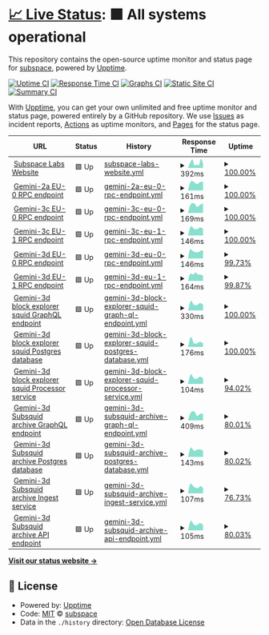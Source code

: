 # [📈 Live Status](https://status.subspace.network): <!--live status--> **🟩 All systems operational**

This repository contains the open-source uptime monitor and status page for [subspace](https://subspace.network), powered by [Upptime](https://github.com/upptime/upptime).

[![Uptime CI](https://github.com/subspace/status/workflows/Uptime%20CI/badge.svg)](https://github.com/subspace/status/actions?query=workflow%3A%22Uptime+CI%22)
[![Response Time CI](https://github.com/subspace/status/workflows/Response%20Time%20CI/badge.svg)](https://github.com/subspace/status/actions?query=workflow%3A%22Response+Time+CI%22)
[![Graphs CI](https://github.com/subspace/status/workflows/Graphs%20CI/badge.svg)](https://github.com/subspace/status/actions?query=workflow%3A%22Graphs+CI%22)
[![Static Site CI](https://github.com/subspace/status/workflows/Static%20Site%20CI/badge.svg)](https://github.com/subspace/status/actions?query=workflow%3A%22Static+Site+CI%22)
[![Summary CI](https://github.com/subspace/status/workflows/Summary%20CI/badge.svg)](https://github.com/subspace/status/actions?query=workflow%3A%22Summary+CI%22)

With [Upptime](https://upptime.js.org), you can get your own unlimited and free uptime monitor and status page, powered entirely by a GitHub repository. We use [Issues](https://github.com/subspace/status/issues) as incident reports, [Actions](https://github.com/subspace/status/actions) as uptime monitors, and [Pages](https://status.subspace.network) for the status page.

<!--start: status pages-->
<!-- This summary is generated by Upptime (https://github.com/upptime/upptime) -->
<!-- Do not edit this manually, your changes will be overwritten -->
<!-- prettier-ignore -->
| URL | Status | History | Response Time | Uptime |
| --- | ------ | ------- | ------------- | ------ |
| <img alt="" src="https://icons.duckduckgo.com/ip3/www.subspace.network.ico" height="13"> [Subspace Labs Website](https://www.subspace.network) | 🟩 Up | [subspace-labs-website.yml](https://github.com/subspace/status/commits/HEAD/history/subspace-labs-website.yml) | <details><summary><img alt="Response time graph" src="./graphs/subspace-labs-website/response-time-week.png" height="20"> 392ms</summary><br><a href="https://status.subspace.network/history/subspace-labs-website"><img alt="Response time 440" src="https://img.shields.io/endpoint?url=https%3A%2F%2Fraw.githubusercontent.com%2Fsubspace%2Fstatus%2FHEAD%2Fapi%2Fsubspace-labs-website%2Fresponse-time.json"></a><br><a href="https://status.subspace.network/history/subspace-labs-website"><img alt="24-hour response time 329" src="https://img.shields.io/endpoint?url=https%3A%2F%2Fraw.githubusercontent.com%2Fsubspace%2Fstatus%2FHEAD%2Fapi%2Fsubspace-labs-website%2Fresponse-time-day.json"></a><br><a href="https://status.subspace.network/history/subspace-labs-website"><img alt="7-day response time 392" src="https://img.shields.io/endpoint?url=https%3A%2F%2Fraw.githubusercontent.com%2Fsubspace%2Fstatus%2FHEAD%2Fapi%2Fsubspace-labs-website%2Fresponse-time-week.json"></a><br><a href="https://status.subspace.network/history/subspace-labs-website"><img alt="30-day response time 357" src="https://img.shields.io/endpoint?url=https%3A%2F%2Fraw.githubusercontent.com%2Fsubspace%2Fstatus%2FHEAD%2Fapi%2Fsubspace-labs-website%2Fresponse-time-month.json"></a><br><a href="https://status.subspace.network/history/subspace-labs-website"><img alt="1-year response time 689" src="https://img.shields.io/endpoint?url=https%3A%2F%2Fraw.githubusercontent.com%2Fsubspace%2Fstatus%2FHEAD%2Fapi%2Fsubspace-labs-website%2Fresponse-time-year.json"></a></details> | <details><summary><a href="https://status.subspace.network/history/subspace-labs-website">100.00%</a></summary><a href="https://status.subspace.network/history/subspace-labs-website"><img alt="All-time uptime 100.00%" src="https://img.shields.io/endpoint?url=https%3A%2F%2Fraw.githubusercontent.com%2Fsubspace%2Fstatus%2FHEAD%2Fapi%2Fsubspace-labs-website%2Fuptime.json"></a><br><a href="https://status.subspace.network/history/subspace-labs-website"><img alt="24-hour uptime 100.00%" src="https://img.shields.io/endpoint?url=https%3A%2F%2Fraw.githubusercontent.com%2Fsubspace%2Fstatus%2FHEAD%2Fapi%2Fsubspace-labs-website%2Fuptime-day.json"></a><br><a href="https://status.subspace.network/history/subspace-labs-website"><img alt="7-day uptime 100.00%" src="https://img.shields.io/endpoint?url=https%3A%2F%2Fraw.githubusercontent.com%2Fsubspace%2Fstatus%2FHEAD%2Fapi%2Fsubspace-labs-website%2Fuptime-week.json"></a><br><a href="https://status.subspace.network/history/subspace-labs-website"><img alt="30-day uptime 99.98%" src="https://img.shields.io/endpoint?url=https%3A%2F%2Fraw.githubusercontent.com%2Fsubspace%2Fstatus%2FHEAD%2Fapi%2Fsubspace-labs-website%2Fuptime-month.json"></a><br><a href="https://status.subspace.network/history/subspace-labs-website"><img alt="1-year uptime 100.00%" src="https://img.shields.io/endpoint?url=https%3A%2F%2Fraw.githubusercontent.com%2Fsubspace%2Fstatus%2FHEAD%2Fapi%2Fsubspace-labs-website%2Fuptime-year.json"></a></details>
| <img alt="" src="https://icons.duckduckgo.com/ip3/null.ico" height="13"> [Gemini-2a EU-0 RPC endpoint](eu-0.gemini-2a.subspace.network) | 🟩 Up | [gemini-2a-eu-0-rpc-endpoint.yml](https://github.com/subspace/status/commits/HEAD/history/gemini-2a-eu-0-rpc-endpoint.yml) | <details><summary><img alt="Response time graph" src="./graphs/gemini-2a-eu-0-rpc-endpoint/response-time-week.png" height="20"> 161ms</summary><br><a href="https://status.subspace.network/history/gemini-2a-eu-0-rpc-endpoint"><img alt="Response time 161" src="https://img.shields.io/endpoint?url=https%3A%2F%2Fraw.githubusercontent.com%2Fsubspace%2Fstatus%2FHEAD%2Fapi%2Fgemini-2a-eu-0-rpc-endpoint%2Fresponse-time.json"></a><br><a href="https://status.subspace.network/history/gemini-2a-eu-0-rpc-endpoint"><img alt="24-hour response time 168" src="https://img.shields.io/endpoint?url=https%3A%2F%2Fraw.githubusercontent.com%2Fsubspace%2Fstatus%2FHEAD%2Fapi%2Fgemini-2a-eu-0-rpc-endpoint%2Fresponse-time-day.json"></a><br><a href="https://status.subspace.network/history/gemini-2a-eu-0-rpc-endpoint"><img alt="7-day response time 161" src="https://img.shields.io/endpoint?url=https%3A%2F%2Fraw.githubusercontent.com%2Fsubspace%2Fstatus%2FHEAD%2Fapi%2Fgemini-2a-eu-0-rpc-endpoint%2Fresponse-time-week.json"></a><br><a href="https://status.subspace.network/history/gemini-2a-eu-0-rpc-endpoint"><img alt="30-day response time 161" src="https://img.shields.io/endpoint?url=https%3A%2F%2Fraw.githubusercontent.com%2Fsubspace%2Fstatus%2FHEAD%2Fapi%2Fgemini-2a-eu-0-rpc-endpoint%2Fresponse-time-month.json"></a><br><a href="https://status.subspace.network/history/gemini-2a-eu-0-rpc-endpoint"><img alt="1-year response time 161" src="https://img.shields.io/endpoint?url=https%3A%2F%2Fraw.githubusercontent.com%2Fsubspace%2Fstatus%2FHEAD%2Fapi%2Fgemini-2a-eu-0-rpc-endpoint%2Fresponse-time-year.json"></a></details> | <details><summary><a href="https://status.subspace.network/history/gemini-2a-eu-0-rpc-endpoint">100.00%</a></summary><a href="https://status.subspace.network/history/gemini-2a-eu-0-rpc-endpoint"><img alt="All-time uptime 100.00%" src="https://img.shields.io/endpoint?url=https%3A%2F%2Fraw.githubusercontent.com%2Fsubspace%2Fstatus%2FHEAD%2Fapi%2Fgemini-2a-eu-0-rpc-endpoint%2Fuptime.json"></a><br><a href="https://status.subspace.network/history/gemini-2a-eu-0-rpc-endpoint"><img alt="24-hour uptime 100.00%" src="https://img.shields.io/endpoint?url=https%3A%2F%2Fraw.githubusercontent.com%2Fsubspace%2Fstatus%2FHEAD%2Fapi%2Fgemini-2a-eu-0-rpc-endpoint%2Fuptime-day.json"></a><br><a href="https://status.subspace.network/history/gemini-2a-eu-0-rpc-endpoint"><img alt="7-day uptime 100.00%" src="https://img.shields.io/endpoint?url=https%3A%2F%2Fraw.githubusercontent.com%2Fsubspace%2Fstatus%2FHEAD%2Fapi%2Fgemini-2a-eu-0-rpc-endpoint%2Fuptime-week.json"></a><br><a href="https://status.subspace.network/history/gemini-2a-eu-0-rpc-endpoint"><img alt="30-day uptime 100.00%" src="https://img.shields.io/endpoint?url=https%3A%2F%2Fraw.githubusercontent.com%2Fsubspace%2Fstatus%2FHEAD%2Fapi%2Fgemini-2a-eu-0-rpc-endpoint%2Fuptime-month.json"></a><br><a href="https://status.subspace.network/history/gemini-2a-eu-0-rpc-endpoint"><img alt="1-year uptime 100.00%" src="https://img.shields.io/endpoint?url=https%3A%2F%2Fraw.githubusercontent.com%2Fsubspace%2Fstatus%2FHEAD%2Fapi%2Fgemini-2a-eu-0-rpc-endpoint%2Fuptime-year.json"></a></details>
| <img alt="" src="https://icons.duckduckgo.com/ip3/null.ico" height="13"> [Gemini-3c EU-0 RPC endpoint](eu-0.gemini-3c.subspace.network) | 🟩 Up | [gemini-3c-eu-0-rpc-endpoint.yml](https://github.com/subspace/status/commits/HEAD/history/gemini-3c-eu-0-rpc-endpoint.yml) | <details><summary><img alt="Response time graph" src="./graphs/gemini-3c-eu-0-rpc-endpoint/response-time-week.png" height="20"> 169ms</summary><br><a href="https://status.subspace.network/history/gemini-3c-eu-0-rpc-endpoint"><img alt="Response time 169" src="https://img.shields.io/endpoint?url=https%3A%2F%2Fraw.githubusercontent.com%2Fsubspace%2Fstatus%2FHEAD%2Fapi%2Fgemini-3c-eu-0-rpc-endpoint%2Fresponse-time.json"></a><br><a href="https://status.subspace.network/history/gemini-3c-eu-0-rpc-endpoint"><img alt="24-hour response time 196" src="https://img.shields.io/endpoint?url=https%3A%2F%2Fraw.githubusercontent.com%2Fsubspace%2Fstatus%2FHEAD%2Fapi%2Fgemini-3c-eu-0-rpc-endpoint%2Fresponse-time-day.json"></a><br><a href="https://status.subspace.network/history/gemini-3c-eu-0-rpc-endpoint"><img alt="7-day response time 169" src="https://img.shields.io/endpoint?url=https%3A%2F%2Fraw.githubusercontent.com%2Fsubspace%2Fstatus%2FHEAD%2Fapi%2Fgemini-3c-eu-0-rpc-endpoint%2Fresponse-time-week.json"></a><br><a href="https://status.subspace.network/history/gemini-3c-eu-0-rpc-endpoint"><img alt="30-day response time 169" src="https://img.shields.io/endpoint?url=https%3A%2F%2Fraw.githubusercontent.com%2Fsubspace%2Fstatus%2FHEAD%2Fapi%2Fgemini-3c-eu-0-rpc-endpoint%2Fresponse-time-month.json"></a><br><a href="https://status.subspace.network/history/gemini-3c-eu-0-rpc-endpoint"><img alt="1-year response time 169" src="https://img.shields.io/endpoint?url=https%3A%2F%2Fraw.githubusercontent.com%2Fsubspace%2Fstatus%2FHEAD%2Fapi%2Fgemini-3c-eu-0-rpc-endpoint%2Fresponse-time-year.json"></a></details> | <details><summary><a href="https://status.subspace.network/history/gemini-3c-eu-0-rpc-endpoint">100.00%</a></summary><a href="https://status.subspace.network/history/gemini-3c-eu-0-rpc-endpoint"><img alt="All-time uptime 100.00%" src="https://img.shields.io/endpoint?url=https%3A%2F%2Fraw.githubusercontent.com%2Fsubspace%2Fstatus%2FHEAD%2Fapi%2Fgemini-3c-eu-0-rpc-endpoint%2Fuptime.json"></a><br><a href="https://status.subspace.network/history/gemini-3c-eu-0-rpc-endpoint"><img alt="24-hour uptime 100.00%" src="https://img.shields.io/endpoint?url=https%3A%2F%2Fraw.githubusercontent.com%2Fsubspace%2Fstatus%2FHEAD%2Fapi%2Fgemini-3c-eu-0-rpc-endpoint%2Fuptime-day.json"></a><br><a href="https://status.subspace.network/history/gemini-3c-eu-0-rpc-endpoint"><img alt="7-day uptime 100.00%" src="https://img.shields.io/endpoint?url=https%3A%2F%2Fraw.githubusercontent.com%2Fsubspace%2Fstatus%2FHEAD%2Fapi%2Fgemini-3c-eu-0-rpc-endpoint%2Fuptime-week.json"></a><br><a href="https://status.subspace.network/history/gemini-3c-eu-0-rpc-endpoint"><img alt="30-day uptime 100.00%" src="https://img.shields.io/endpoint?url=https%3A%2F%2Fraw.githubusercontent.com%2Fsubspace%2Fstatus%2FHEAD%2Fapi%2Fgemini-3c-eu-0-rpc-endpoint%2Fuptime-month.json"></a><br><a href="https://status.subspace.network/history/gemini-3c-eu-0-rpc-endpoint"><img alt="1-year uptime 100.00%" src="https://img.shields.io/endpoint?url=https%3A%2F%2Fraw.githubusercontent.com%2Fsubspace%2Fstatus%2FHEAD%2Fapi%2Fgemini-3c-eu-0-rpc-endpoint%2Fuptime-year.json"></a></details>
| <img alt="" src="https://icons.duckduckgo.com/ip3/null.ico" height="13"> [Gemini-3c EU-1 RPC endpoint](eu-1.gemini-3c.subspace.network) | 🟩 Up | [gemini-3c-eu-1-rpc-endpoint.yml](https://github.com/subspace/status/commits/HEAD/history/gemini-3c-eu-1-rpc-endpoint.yml) | <details><summary><img alt="Response time graph" src="./graphs/gemini-3c-eu-1-rpc-endpoint/response-time-week.png" height="20"> 146ms</summary><br><a href="https://status.subspace.network/history/gemini-3c-eu-1-rpc-endpoint"><img alt="Response time 146" src="https://img.shields.io/endpoint?url=https%3A%2F%2Fraw.githubusercontent.com%2Fsubspace%2Fstatus%2FHEAD%2Fapi%2Fgemini-3c-eu-1-rpc-endpoint%2Fresponse-time.json"></a><br><a href="https://status.subspace.network/history/gemini-3c-eu-1-rpc-endpoint"><img alt="24-hour response time 134" src="https://img.shields.io/endpoint?url=https%3A%2F%2Fraw.githubusercontent.com%2Fsubspace%2Fstatus%2FHEAD%2Fapi%2Fgemini-3c-eu-1-rpc-endpoint%2Fresponse-time-day.json"></a><br><a href="https://status.subspace.network/history/gemini-3c-eu-1-rpc-endpoint"><img alt="7-day response time 146" src="https://img.shields.io/endpoint?url=https%3A%2F%2Fraw.githubusercontent.com%2Fsubspace%2Fstatus%2FHEAD%2Fapi%2Fgemini-3c-eu-1-rpc-endpoint%2Fresponse-time-week.json"></a><br><a href="https://status.subspace.network/history/gemini-3c-eu-1-rpc-endpoint"><img alt="30-day response time 146" src="https://img.shields.io/endpoint?url=https%3A%2F%2Fraw.githubusercontent.com%2Fsubspace%2Fstatus%2FHEAD%2Fapi%2Fgemini-3c-eu-1-rpc-endpoint%2Fresponse-time-month.json"></a><br><a href="https://status.subspace.network/history/gemini-3c-eu-1-rpc-endpoint"><img alt="1-year response time 146" src="https://img.shields.io/endpoint?url=https%3A%2F%2Fraw.githubusercontent.com%2Fsubspace%2Fstatus%2FHEAD%2Fapi%2Fgemini-3c-eu-1-rpc-endpoint%2Fresponse-time-year.json"></a></details> | <details><summary><a href="https://status.subspace.network/history/gemini-3c-eu-1-rpc-endpoint">100.00%</a></summary><a href="https://status.subspace.network/history/gemini-3c-eu-1-rpc-endpoint"><img alt="All-time uptime 100.00%" src="https://img.shields.io/endpoint?url=https%3A%2F%2Fraw.githubusercontent.com%2Fsubspace%2Fstatus%2FHEAD%2Fapi%2Fgemini-3c-eu-1-rpc-endpoint%2Fuptime.json"></a><br><a href="https://status.subspace.network/history/gemini-3c-eu-1-rpc-endpoint"><img alt="24-hour uptime 100.00%" src="https://img.shields.io/endpoint?url=https%3A%2F%2Fraw.githubusercontent.com%2Fsubspace%2Fstatus%2FHEAD%2Fapi%2Fgemini-3c-eu-1-rpc-endpoint%2Fuptime-day.json"></a><br><a href="https://status.subspace.network/history/gemini-3c-eu-1-rpc-endpoint"><img alt="7-day uptime 100.00%" src="https://img.shields.io/endpoint?url=https%3A%2F%2Fraw.githubusercontent.com%2Fsubspace%2Fstatus%2FHEAD%2Fapi%2Fgemini-3c-eu-1-rpc-endpoint%2Fuptime-week.json"></a><br><a href="https://status.subspace.network/history/gemini-3c-eu-1-rpc-endpoint"><img alt="30-day uptime 100.00%" src="https://img.shields.io/endpoint?url=https%3A%2F%2Fraw.githubusercontent.com%2Fsubspace%2Fstatus%2FHEAD%2Fapi%2Fgemini-3c-eu-1-rpc-endpoint%2Fuptime-month.json"></a><br><a href="https://status.subspace.network/history/gemini-3c-eu-1-rpc-endpoint"><img alt="1-year uptime 100.00%" src="https://img.shields.io/endpoint?url=https%3A%2F%2Fraw.githubusercontent.com%2Fsubspace%2Fstatus%2FHEAD%2Fapi%2Fgemini-3c-eu-1-rpc-endpoint%2Fuptime-year.json"></a></details>
| <img alt="" src="https://icons.duckduckgo.com/ip3/null.ico" height="13"> [Gemini-3d EU-0 RPC endpoint](eu-0.gemini-3d.subspace.network) | 🟩 Up | [gemini-3d-eu-0-rpc-endpoint.yml](https://github.com/subspace/status/commits/HEAD/history/gemini-3d-eu-0-rpc-endpoint.yml) | <details><summary><img alt="Response time graph" src="./graphs/gemini-3d-eu-0-rpc-endpoint/response-time-week.png" height="20"> 146ms</summary><br><a href="https://status.subspace.network/history/gemini-3d-eu-0-rpc-endpoint"><img alt="Response time 146" src="https://img.shields.io/endpoint?url=https%3A%2F%2Fraw.githubusercontent.com%2Fsubspace%2Fstatus%2FHEAD%2Fapi%2Fgemini-3d-eu-0-rpc-endpoint%2Fresponse-time.json"></a><br><a href="https://status.subspace.network/history/gemini-3d-eu-0-rpc-endpoint"><img alt="24-hour response time 158" src="https://img.shields.io/endpoint?url=https%3A%2F%2Fraw.githubusercontent.com%2Fsubspace%2Fstatus%2FHEAD%2Fapi%2Fgemini-3d-eu-0-rpc-endpoint%2Fresponse-time-day.json"></a><br><a href="https://status.subspace.network/history/gemini-3d-eu-0-rpc-endpoint"><img alt="7-day response time 146" src="https://img.shields.io/endpoint?url=https%3A%2F%2Fraw.githubusercontent.com%2Fsubspace%2Fstatus%2FHEAD%2Fapi%2Fgemini-3d-eu-0-rpc-endpoint%2Fresponse-time-week.json"></a><br><a href="https://status.subspace.network/history/gemini-3d-eu-0-rpc-endpoint"><img alt="30-day response time 146" src="https://img.shields.io/endpoint?url=https%3A%2F%2Fraw.githubusercontent.com%2Fsubspace%2Fstatus%2FHEAD%2Fapi%2Fgemini-3d-eu-0-rpc-endpoint%2Fresponse-time-month.json"></a><br><a href="https://status.subspace.network/history/gemini-3d-eu-0-rpc-endpoint"><img alt="1-year response time 146" src="https://img.shields.io/endpoint?url=https%3A%2F%2Fraw.githubusercontent.com%2Fsubspace%2Fstatus%2FHEAD%2Fapi%2Fgemini-3d-eu-0-rpc-endpoint%2Fresponse-time-year.json"></a></details> | <details><summary><a href="https://status.subspace.network/history/gemini-3d-eu-0-rpc-endpoint">99.73%</a></summary><a href="https://status.subspace.network/history/gemini-3d-eu-0-rpc-endpoint"><img alt="All-time uptime 99.73%" src="https://img.shields.io/endpoint?url=https%3A%2F%2Fraw.githubusercontent.com%2Fsubspace%2Fstatus%2FHEAD%2Fapi%2Fgemini-3d-eu-0-rpc-endpoint%2Fuptime.json"></a><br><a href="https://status.subspace.network/history/gemini-3d-eu-0-rpc-endpoint"><img alt="24-hour uptime 100.00%" src="https://img.shields.io/endpoint?url=https%3A%2F%2Fraw.githubusercontent.com%2Fsubspace%2Fstatus%2FHEAD%2Fapi%2Fgemini-3d-eu-0-rpc-endpoint%2Fuptime-day.json"></a><br><a href="https://status.subspace.network/history/gemini-3d-eu-0-rpc-endpoint"><img alt="7-day uptime 99.73%" src="https://img.shields.io/endpoint?url=https%3A%2F%2Fraw.githubusercontent.com%2Fsubspace%2Fstatus%2FHEAD%2Fapi%2Fgemini-3d-eu-0-rpc-endpoint%2Fuptime-week.json"></a><br><a href="https://status.subspace.network/history/gemini-3d-eu-0-rpc-endpoint"><img alt="30-day uptime 99.73%" src="https://img.shields.io/endpoint?url=https%3A%2F%2Fraw.githubusercontent.com%2Fsubspace%2Fstatus%2FHEAD%2Fapi%2Fgemini-3d-eu-0-rpc-endpoint%2Fuptime-month.json"></a><br><a href="https://status.subspace.network/history/gemini-3d-eu-0-rpc-endpoint"><img alt="1-year uptime 99.73%" src="https://img.shields.io/endpoint?url=https%3A%2F%2Fraw.githubusercontent.com%2Fsubspace%2Fstatus%2FHEAD%2Fapi%2Fgemini-3d-eu-0-rpc-endpoint%2Fuptime-year.json"></a></details>
| <img alt="" src="https://icons.duckduckgo.com/ip3/null.ico" height="13"> [Gemini-3d EU-1 RPC endpoint](eu-1.gemini-3d.subspace.network) | 🟩 Up | [gemini-3d-eu-1-rpc-endpoint.yml](https://github.com/subspace/status/commits/HEAD/history/gemini-3d-eu-1-rpc-endpoint.yml) | <details><summary><img alt="Response time graph" src="./graphs/gemini-3d-eu-1-rpc-endpoint/response-time-week.png" height="20"> 164ms</summary><br><a href="https://status.subspace.network/history/gemini-3d-eu-1-rpc-endpoint"><img alt="Response time 164" src="https://img.shields.io/endpoint?url=https%3A%2F%2Fraw.githubusercontent.com%2Fsubspace%2Fstatus%2FHEAD%2Fapi%2Fgemini-3d-eu-1-rpc-endpoint%2Fresponse-time.json"></a><br><a href="https://status.subspace.network/history/gemini-3d-eu-1-rpc-endpoint"><img alt="24-hour response time 130" src="https://img.shields.io/endpoint?url=https%3A%2F%2Fraw.githubusercontent.com%2Fsubspace%2Fstatus%2FHEAD%2Fapi%2Fgemini-3d-eu-1-rpc-endpoint%2Fresponse-time-day.json"></a><br><a href="https://status.subspace.network/history/gemini-3d-eu-1-rpc-endpoint"><img alt="7-day response time 164" src="https://img.shields.io/endpoint?url=https%3A%2F%2Fraw.githubusercontent.com%2Fsubspace%2Fstatus%2FHEAD%2Fapi%2Fgemini-3d-eu-1-rpc-endpoint%2Fresponse-time-week.json"></a><br><a href="https://status.subspace.network/history/gemini-3d-eu-1-rpc-endpoint"><img alt="30-day response time 164" src="https://img.shields.io/endpoint?url=https%3A%2F%2Fraw.githubusercontent.com%2Fsubspace%2Fstatus%2FHEAD%2Fapi%2Fgemini-3d-eu-1-rpc-endpoint%2Fresponse-time-month.json"></a><br><a href="https://status.subspace.network/history/gemini-3d-eu-1-rpc-endpoint"><img alt="1-year response time 164" src="https://img.shields.io/endpoint?url=https%3A%2F%2Fraw.githubusercontent.com%2Fsubspace%2Fstatus%2FHEAD%2Fapi%2Fgemini-3d-eu-1-rpc-endpoint%2Fresponse-time-year.json"></a></details> | <details><summary><a href="https://status.subspace.network/history/gemini-3d-eu-1-rpc-endpoint">99.87%</a></summary><a href="https://status.subspace.network/history/gemini-3d-eu-1-rpc-endpoint"><img alt="All-time uptime 99.87%" src="https://img.shields.io/endpoint?url=https%3A%2F%2Fraw.githubusercontent.com%2Fsubspace%2Fstatus%2FHEAD%2Fapi%2Fgemini-3d-eu-1-rpc-endpoint%2Fuptime.json"></a><br><a href="https://status.subspace.network/history/gemini-3d-eu-1-rpc-endpoint"><img alt="24-hour uptime 100.00%" src="https://img.shields.io/endpoint?url=https%3A%2F%2Fraw.githubusercontent.com%2Fsubspace%2Fstatus%2FHEAD%2Fapi%2Fgemini-3d-eu-1-rpc-endpoint%2Fuptime-day.json"></a><br><a href="https://status.subspace.network/history/gemini-3d-eu-1-rpc-endpoint"><img alt="7-day uptime 99.87%" src="https://img.shields.io/endpoint?url=https%3A%2F%2Fraw.githubusercontent.com%2Fsubspace%2Fstatus%2FHEAD%2Fapi%2Fgemini-3d-eu-1-rpc-endpoint%2Fuptime-week.json"></a><br><a href="https://status.subspace.network/history/gemini-3d-eu-1-rpc-endpoint"><img alt="30-day uptime 99.87%" src="https://img.shields.io/endpoint?url=https%3A%2F%2Fraw.githubusercontent.com%2Fsubspace%2Fstatus%2FHEAD%2Fapi%2Fgemini-3d-eu-1-rpc-endpoint%2Fuptime-month.json"></a><br><a href="https://status.subspace.network/history/gemini-3d-eu-1-rpc-endpoint"><img alt="1-year uptime 99.87%" src="https://img.shields.io/endpoint?url=https%3A%2F%2Fraw.githubusercontent.com%2Fsubspace%2Fstatus%2FHEAD%2Fapi%2Fgemini-3d-eu-1-rpc-endpoint%2Fuptime-year.json"></a></details>
| <img alt="" src="https://icons.duckduckgo.com/ip3/squid.gemini-3d.subspace.network.ico" height="13"> [Gemini-3d block explorer squid GraphQL endpoint](https://squid.gemini-3d.subspace.network/graphql) | 🟩 Up | [gemini-3d-block-explorer-squid-graph-ql-endpoint.yml](https://github.com/subspace/status/commits/HEAD/history/gemini-3d-block-explorer-squid-graph-ql-endpoint.yml) | <details><summary><img alt="Response time graph" src="./graphs/gemini-3d-block-explorer-squid-graph-ql-endpoint/response-time-week.png" height="20"> 330ms</summary><br><a href="https://status.subspace.network/history/gemini-3d-block-explorer-squid-graph-ql-endpoint"><img alt="Response time 330" src="https://img.shields.io/endpoint?url=https%3A%2F%2Fraw.githubusercontent.com%2Fsubspace%2Fstatus%2FHEAD%2Fapi%2Fgemini-3d-block-explorer-squid-graph-ql-endpoint%2Fresponse-time.json"></a><br><a href="https://status.subspace.network/history/gemini-3d-block-explorer-squid-graph-ql-endpoint"><img alt="24-hour response time 282" src="https://img.shields.io/endpoint?url=https%3A%2F%2Fraw.githubusercontent.com%2Fsubspace%2Fstatus%2FHEAD%2Fapi%2Fgemini-3d-block-explorer-squid-graph-ql-endpoint%2Fresponse-time-day.json"></a><br><a href="https://status.subspace.network/history/gemini-3d-block-explorer-squid-graph-ql-endpoint"><img alt="7-day response time 330" src="https://img.shields.io/endpoint?url=https%3A%2F%2Fraw.githubusercontent.com%2Fsubspace%2Fstatus%2FHEAD%2Fapi%2Fgemini-3d-block-explorer-squid-graph-ql-endpoint%2Fresponse-time-week.json"></a><br><a href="https://status.subspace.network/history/gemini-3d-block-explorer-squid-graph-ql-endpoint"><img alt="30-day response time 330" src="https://img.shields.io/endpoint?url=https%3A%2F%2Fraw.githubusercontent.com%2Fsubspace%2Fstatus%2FHEAD%2Fapi%2Fgemini-3d-block-explorer-squid-graph-ql-endpoint%2Fresponse-time-month.json"></a><br><a href="https://status.subspace.network/history/gemini-3d-block-explorer-squid-graph-ql-endpoint"><img alt="1-year response time 330" src="https://img.shields.io/endpoint?url=https%3A%2F%2Fraw.githubusercontent.com%2Fsubspace%2Fstatus%2FHEAD%2Fapi%2Fgemini-3d-block-explorer-squid-graph-ql-endpoint%2Fresponse-time-year.json"></a></details> | <details><summary><a href="https://status.subspace.network/history/gemini-3d-block-explorer-squid-graph-ql-endpoint">100.00%</a></summary><a href="https://status.subspace.network/history/gemini-3d-block-explorer-squid-graph-ql-endpoint"><img alt="All-time uptime 100.00%" src="https://img.shields.io/endpoint?url=https%3A%2F%2Fraw.githubusercontent.com%2Fsubspace%2Fstatus%2FHEAD%2Fapi%2Fgemini-3d-block-explorer-squid-graph-ql-endpoint%2Fuptime.json"></a><br><a href="https://status.subspace.network/history/gemini-3d-block-explorer-squid-graph-ql-endpoint"><img alt="24-hour uptime 100.00%" src="https://img.shields.io/endpoint?url=https%3A%2F%2Fraw.githubusercontent.com%2Fsubspace%2Fstatus%2FHEAD%2Fapi%2Fgemini-3d-block-explorer-squid-graph-ql-endpoint%2Fuptime-day.json"></a><br><a href="https://status.subspace.network/history/gemini-3d-block-explorer-squid-graph-ql-endpoint"><img alt="7-day uptime 100.00%" src="https://img.shields.io/endpoint?url=https%3A%2F%2Fraw.githubusercontent.com%2Fsubspace%2Fstatus%2FHEAD%2Fapi%2Fgemini-3d-block-explorer-squid-graph-ql-endpoint%2Fuptime-week.json"></a><br><a href="https://status.subspace.network/history/gemini-3d-block-explorer-squid-graph-ql-endpoint"><img alt="30-day uptime 100.00%" src="https://img.shields.io/endpoint?url=https%3A%2F%2Fraw.githubusercontent.com%2Fsubspace%2Fstatus%2FHEAD%2Fapi%2Fgemini-3d-block-explorer-squid-graph-ql-endpoint%2Fuptime-month.json"></a><br><a href="https://status.subspace.network/history/gemini-3d-block-explorer-squid-graph-ql-endpoint"><img alt="1-year uptime 100.00%" src="https://img.shields.io/endpoint?url=https%3A%2F%2Fraw.githubusercontent.com%2Fsubspace%2Fstatus%2FHEAD%2Fapi%2Fgemini-3d-block-explorer-squid-graph-ql-endpoint%2Fuptime-year.json"></a></details>
| <img alt="" src="https://icons.duckduckgo.com/ip3/squid.gemini-3d.subspace.network.ico" height="13"> [Gemini-3d block explorer squid Postgres database](https://squid.gemini-3d.subspace.network/db-health) | 🟩 Up | [gemini-3d-block-explorer-squid-postgres-database.yml](https://github.com/subspace/status/commits/HEAD/history/gemini-3d-block-explorer-squid-postgres-database.yml) | <details><summary><img alt="Response time graph" src="./graphs/gemini-3d-block-explorer-squid-postgres-database/response-time-week.png" height="20"> 176ms</summary><br><a href="https://status.subspace.network/history/gemini-3d-block-explorer-squid-postgres-database"><img alt="Response time 176" src="https://img.shields.io/endpoint?url=https%3A%2F%2Fraw.githubusercontent.com%2Fsubspace%2Fstatus%2FHEAD%2Fapi%2Fgemini-3d-block-explorer-squid-postgres-database%2Fresponse-time.json"></a><br><a href="https://status.subspace.network/history/gemini-3d-block-explorer-squid-postgres-database"><img alt="24-hour response time 124" src="https://img.shields.io/endpoint?url=https%3A%2F%2Fraw.githubusercontent.com%2Fsubspace%2Fstatus%2FHEAD%2Fapi%2Fgemini-3d-block-explorer-squid-postgres-database%2Fresponse-time-day.json"></a><br><a href="https://status.subspace.network/history/gemini-3d-block-explorer-squid-postgres-database"><img alt="7-day response time 176" src="https://img.shields.io/endpoint?url=https%3A%2F%2Fraw.githubusercontent.com%2Fsubspace%2Fstatus%2FHEAD%2Fapi%2Fgemini-3d-block-explorer-squid-postgres-database%2Fresponse-time-week.json"></a><br><a href="https://status.subspace.network/history/gemini-3d-block-explorer-squid-postgres-database"><img alt="30-day response time 176" src="https://img.shields.io/endpoint?url=https%3A%2F%2Fraw.githubusercontent.com%2Fsubspace%2Fstatus%2FHEAD%2Fapi%2Fgemini-3d-block-explorer-squid-postgres-database%2Fresponse-time-month.json"></a><br><a href="https://status.subspace.network/history/gemini-3d-block-explorer-squid-postgres-database"><img alt="1-year response time 176" src="https://img.shields.io/endpoint?url=https%3A%2F%2Fraw.githubusercontent.com%2Fsubspace%2Fstatus%2FHEAD%2Fapi%2Fgemini-3d-block-explorer-squid-postgres-database%2Fresponse-time-year.json"></a></details> | <details><summary><a href="https://status.subspace.network/history/gemini-3d-block-explorer-squid-postgres-database">100.00%</a></summary><a href="https://status.subspace.network/history/gemini-3d-block-explorer-squid-postgres-database"><img alt="All-time uptime 100.00%" src="https://img.shields.io/endpoint?url=https%3A%2F%2Fraw.githubusercontent.com%2Fsubspace%2Fstatus%2FHEAD%2Fapi%2Fgemini-3d-block-explorer-squid-postgres-database%2Fuptime.json"></a><br><a href="https://status.subspace.network/history/gemini-3d-block-explorer-squid-postgres-database"><img alt="24-hour uptime 100.00%" src="https://img.shields.io/endpoint?url=https%3A%2F%2Fraw.githubusercontent.com%2Fsubspace%2Fstatus%2FHEAD%2Fapi%2Fgemini-3d-block-explorer-squid-postgres-database%2Fuptime-day.json"></a><br><a href="https://status.subspace.network/history/gemini-3d-block-explorer-squid-postgres-database"><img alt="7-day uptime 100.00%" src="https://img.shields.io/endpoint?url=https%3A%2F%2Fraw.githubusercontent.com%2Fsubspace%2Fstatus%2FHEAD%2Fapi%2Fgemini-3d-block-explorer-squid-postgres-database%2Fuptime-week.json"></a><br><a href="https://status.subspace.network/history/gemini-3d-block-explorer-squid-postgres-database"><img alt="30-day uptime 100.00%" src="https://img.shields.io/endpoint?url=https%3A%2F%2Fraw.githubusercontent.com%2Fsubspace%2Fstatus%2FHEAD%2Fapi%2Fgemini-3d-block-explorer-squid-postgres-database%2Fuptime-month.json"></a><br><a href="https://status.subspace.network/history/gemini-3d-block-explorer-squid-postgres-database"><img alt="1-year uptime 100.00%" src="https://img.shields.io/endpoint?url=https%3A%2F%2Fraw.githubusercontent.com%2Fsubspace%2Fstatus%2FHEAD%2Fapi%2Fgemini-3d-block-explorer-squid-postgres-database%2Fuptime-year.json"></a></details>
| <img alt="" src="https://icons.duckduckgo.com/ip3/squid.gemini-3d.subspace.network.ico" height="13"> [Gemini-3d block explorer squid Processor service](https://squid.gemini-3d.subspace.network/processor-health) | 🟩 Up | [gemini-3d-block-explorer-squid-processor-service.yml](https://github.com/subspace/status/commits/HEAD/history/gemini-3d-block-explorer-squid-processor-service.yml) | <details><summary><img alt="Response time graph" src="./graphs/gemini-3d-block-explorer-squid-processor-service/response-time-week.png" height="20"> 104ms</summary><br><a href="https://status.subspace.network/history/gemini-3d-block-explorer-squid-processor-service"><img alt="Response time 104" src="https://img.shields.io/endpoint?url=https%3A%2F%2Fraw.githubusercontent.com%2Fsubspace%2Fstatus%2FHEAD%2Fapi%2Fgemini-3d-block-explorer-squid-processor-service%2Fresponse-time.json"></a><br><a href="https://status.subspace.network/history/gemini-3d-block-explorer-squid-processor-service"><img alt="24-hour response time 87" src="https://img.shields.io/endpoint?url=https%3A%2F%2Fraw.githubusercontent.com%2Fsubspace%2Fstatus%2FHEAD%2Fapi%2Fgemini-3d-block-explorer-squid-processor-service%2Fresponse-time-day.json"></a><br><a href="https://status.subspace.network/history/gemini-3d-block-explorer-squid-processor-service"><img alt="7-day response time 104" src="https://img.shields.io/endpoint?url=https%3A%2F%2Fraw.githubusercontent.com%2Fsubspace%2Fstatus%2FHEAD%2Fapi%2Fgemini-3d-block-explorer-squid-processor-service%2Fresponse-time-week.json"></a><br><a href="https://status.subspace.network/history/gemini-3d-block-explorer-squid-processor-service"><img alt="30-day response time 104" src="https://img.shields.io/endpoint?url=https%3A%2F%2Fraw.githubusercontent.com%2Fsubspace%2Fstatus%2FHEAD%2Fapi%2Fgemini-3d-block-explorer-squid-processor-service%2Fresponse-time-month.json"></a><br><a href="https://status.subspace.network/history/gemini-3d-block-explorer-squid-processor-service"><img alt="1-year response time 104" src="https://img.shields.io/endpoint?url=https%3A%2F%2Fraw.githubusercontent.com%2Fsubspace%2Fstatus%2FHEAD%2Fapi%2Fgemini-3d-block-explorer-squid-processor-service%2Fresponse-time-year.json"></a></details> | <details><summary><a href="https://status.subspace.network/history/gemini-3d-block-explorer-squid-processor-service">94.02%</a></summary><a href="https://status.subspace.network/history/gemini-3d-block-explorer-squid-processor-service"><img alt="All-time uptime 94.02%" src="https://img.shields.io/endpoint?url=https%3A%2F%2Fraw.githubusercontent.com%2Fsubspace%2Fstatus%2FHEAD%2Fapi%2Fgemini-3d-block-explorer-squid-processor-service%2Fuptime.json"></a><br><a href="https://status.subspace.network/history/gemini-3d-block-explorer-squid-processor-service"><img alt="24-hour uptime 100.00%" src="https://img.shields.io/endpoint?url=https%3A%2F%2Fraw.githubusercontent.com%2Fsubspace%2Fstatus%2FHEAD%2Fapi%2Fgemini-3d-block-explorer-squid-processor-service%2Fuptime-day.json"></a><br><a href="https://status.subspace.network/history/gemini-3d-block-explorer-squid-processor-service"><img alt="7-day uptime 94.02%" src="https://img.shields.io/endpoint?url=https%3A%2F%2Fraw.githubusercontent.com%2Fsubspace%2Fstatus%2FHEAD%2Fapi%2Fgemini-3d-block-explorer-squid-processor-service%2Fuptime-week.json"></a><br><a href="https://status.subspace.network/history/gemini-3d-block-explorer-squid-processor-service"><img alt="30-day uptime 94.02%" src="https://img.shields.io/endpoint?url=https%3A%2F%2Fraw.githubusercontent.com%2Fsubspace%2Fstatus%2FHEAD%2Fapi%2Fgemini-3d-block-explorer-squid-processor-service%2Fuptime-month.json"></a><br><a href="https://status.subspace.network/history/gemini-3d-block-explorer-squid-processor-service"><img alt="1-year uptime 94.02%" src="https://img.shields.io/endpoint?url=https%3A%2F%2Fraw.githubusercontent.com%2Fsubspace%2Fstatus%2FHEAD%2Fapi%2Fgemini-3d-block-explorer-squid-processor-service%2Fuptime-year.json"></a></details>
| <img alt="" src="https://icons.duckduckgo.com/ip3/archive.gemini-3d.subspace.network.ico" height="13"> [Gemini-3d Subsquid archive GraphQL endpoint](https://archive.gemini-3d.subspace.network/graphql?query=%7B__typename%7D) | 🟩 Up | [gemini-3d-subsquid-archive-graph-ql-endpoint.yml](https://github.com/subspace/status/commits/HEAD/history/gemini-3d-subsquid-archive-graph-ql-endpoint.yml) | <details><summary><img alt="Response time graph" src="./graphs/gemini-3d-subsquid-archive-graph-ql-endpoint/response-time-week.png" height="20"> 409ms</summary><br><a href="https://status.subspace.network/history/gemini-3d-subsquid-archive-graph-ql-endpoint"><img alt="Response time 409" src="https://img.shields.io/endpoint?url=https%3A%2F%2Fraw.githubusercontent.com%2Fsubspace%2Fstatus%2FHEAD%2Fapi%2Fgemini-3d-subsquid-archive-graph-ql-endpoint%2Fresponse-time.json"></a><br><a href="https://status.subspace.network/history/gemini-3d-subsquid-archive-graph-ql-endpoint"><img alt="24-hour response time 389" src="https://img.shields.io/endpoint?url=https%3A%2F%2Fraw.githubusercontent.com%2Fsubspace%2Fstatus%2FHEAD%2Fapi%2Fgemini-3d-subsquid-archive-graph-ql-endpoint%2Fresponse-time-day.json"></a><br><a href="https://status.subspace.network/history/gemini-3d-subsquid-archive-graph-ql-endpoint"><img alt="7-day response time 409" src="https://img.shields.io/endpoint?url=https%3A%2F%2Fraw.githubusercontent.com%2Fsubspace%2Fstatus%2FHEAD%2Fapi%2Fgemini-3d-subsquid-archive-graph-ql-endpoint%2Fresponse-time-week.json"></a><br><a href="https://status.subspace.network/history/gemini-3d-subsquid-archive-graph-ql-endpoint"><img alt="30-day response time 409" src="https://img.shields.io/endpoint?url=https%3A%2F%2Fraw.githubusercontent.com%2Fsubspace%2Fstatus%2FHEAD%2Fapi%2Fgemini-3d-subsquid-archive-graph-ql-endpoint%2Fresponse-time-month.json"></a><br><a href="https://status.subspace.network/history/gemini-3d-subsquid-archive-graph-ql-endpoint"><img alt="1-year response time 409" src="https://img.shields.io/endpoint?url=https%3A%2F%2Fraw.githubusercontent.com%2Fsubspace%2Fstatus%2FHEAD%2Fapi%2Fgemini-3d-subsquid-archive-graph-ql-endpoint%2Fresponse-time-year.json"></a></details> | <details><summary><a href="https://status.subspace.network/history/gemini-3d-subsquid-archive-graph-ql-endpoint">80.01%</a></summary><a href="https://status.subspace.network/history/gemini-3d-subsquid-archive-graph-ql-endpoint"><img alt="All-time uptime 80.01%" src="https://img.shields.io/endpoint?url=https%3A%2F%2Fraw.githubusercontent.com%2Fsubspace%2Fstatus%2FHEAD%2Fapi%2Fgemini-3d-subsquid-archive-graph-ql-endpoint%2Fuptime.json"></a><br><a href="https://status.subspace.network/history/gemini-3d-subsquid-archive-graph-ql-endpoint"><img alt="24-hour uptime 100.00%" src="https://img.shields.io/endpoint?url=https%3A%2F%2Fraw.githubusercontent.com%2Fsubspace%2Fstatus%2FHEAD%2Fapi%2Fgemini-3d-subsquid-archive-graph-ql-endpoint%2Fuptime-day.json"></a><br><a href="https://status.subspace.network/history/gemini-3d-subsquid-archive-graph-ql-endpoint"><img alt="7-day uptime 80.01%" src="https://img.shields.io/endpoint?url=https%3A%2F%2Fraw.githubusercontent.com%2Fsubspace%2Fstatus%2FHEAD%2Fapi%2Fgemini-3d-subsquid-archive-graph-ql-endpoint%2Fuptime-week.json"></a><br><a href="https://status.subspace.network/history/gemini-3d-subsquid-archive-graph-ql-endpoint"><img alt="30-day uptime 80.01%" src="https://img.shields.io/endpoint?url=https%3A%2F%2Fraw.githubusercontent.com%2Fsubspace%2Fstatus%2FHEAD%2Fapi%2Fgemini-3d-subsquid-archive-graph-ql-endpoint%2Fuptime-month.json"></a><br><a href="https://status.subspace.network/history/gemini-3d-subsquid-archive-graph-ql-endpoint"><img alt="1-year uptime 80.01%" src="https://img.shields.io/endpoint?url=https%3A%2F%2Fraw.githubusercontent.com%2Fsubspace%2Fstatus%2FHEAD%2Fapi%2Fgemini-3d-subsquid-archive-graph-ql-endpoint%2Fuptime-year.json"></a></details>
| <img alt="" src="https://icons.duckduckgo.com/ip3/archive.gemini-3d.subspace.network.ico" height="13"> [Gemini-3d Subsquid archive Postgres database](https://archive.gemini-3d.subspace.network/db-health) | 🟩 Up | [gemini-3d-subsquid-archive-postgres-database.yml](https://github.com/subspace/status/commits/HEAD/history/gemini-3d-subsquid-archive-postgres-database.yml) | <details><summary><img alt="Response time graph" src="./graphs/gemini-3d-subsquid-archive-postgres-database/response-time-week.png" height="20"> 143ms</summary><br><a href="https://status.subspace.network/history/gemini-3d-subsquid-archive-postgres-database"><img alt="Response time 143" src="https://img.shields.io/endpoint?url=https%3A%2F%2Fraw.githubusercontent.com%2Fsubspace%2Fstatus%2FHEAD%2Fapi%2Fgemini-3d-subsquid-archive-postgres-database%2Fresponse-time.json"></a><br><a href="https://status.subspace.network/history/gemini-3d-subsquid-archive-postgres-database"><img alt="24-hour response time 123" src="https://img.shields.io/endpoint?url=https%3A%2F%2Fraw.githubusercontent.com%2Fsubspace%2Fstatus%2FHEAD%2Fapi%2Fgemini-3d-subsquid-archive-postgres-database%2Fresponse-time-day.json"></a><br><a href="https://status.subspace.network/history/gemini-3d-subsquid-archive-postgres-database"><img alt="7-day response time 143" src="https://img.shields.io/endpoint?url=https%3A%2F%2Fraw.githubusercontent.com%2Fsubspace%2Fstatus%2FHEAD%2Fapi%2Fgemini-3d-subsquid-archive-postgres-database%2Fresponse-time-week.json"></a><br><a href="https://status.subspace.network/history/gemini-3d-subsquid-archive-postgres-database"><img alt="30-day response time 143" src="https://img.shields.io/endpoint?url=https%3A%2F%2Fraw.githubusercontent.com%2Fsubspace%2Fstatus%2FHEAD%2Fapi%2Fgemini-3d-subsquid-archive-postgres-database%2Fresponse-time-month.json"></a><br><a href="https://status.subspace.network/history/gemini-3d-subsquid-archive-postgres-database"><img alt="1-year response time 143" src="https://img.shields.io/endpoint?url=https%3A%2F%2Fraw.githubusercontent.com%2Fsubspace%2Fstatus%2FHEAD%2Fapi%2Fgemini-3d-subsquid-archive-postgres-database%2Fresponse-time-year.json"></a></details> | <details><summary><a href="https://status.subspace.network/history/gemini-3d-subsquid-archive-postgres-database">80.02%</a></summary><a href="https://status.subspace.network/history/gemini-3d-subsquid-archive-postgres-database"><img alt="All-time uptime 80.02%" src="https://img.shields.io/endpoint?url=https%3A%2F%2Fraw.githubusercontent.com%2Fsubspace%2Fstatus%2FHEAD%2Fapi%2Fgemini-3d-subsquid-archive-postgres-database%2Fuptime.json"></a><br><a href="https://status.subspace.network/history/gemini-3d-subsquid-archive-postgres-database"><img alt="24-hour uptime 100.00%" src="https://img.shields.io/endpoint?url=https%3A%2F%2Fraw.githubusercontent.com%2Fsubspace%2Fstatus%2FHEAD%2Fapi%2Fgemini-3d-subsquid-archive-postgres-database%2Fuptime-day.json"></a><br><a href="https://status.subspace.network/history/gemini-3d-subsquid-archive-postgres-database"><img alt="7-day uptime 80.02%" src="https://img.shields.io/endpoint?url=https%3A%2F%2Fraw.githubusercontent.com%2Fsubspace%2Fstatus%2FHEAD%2Fapi%2Fgemini-3d-subsquid-archive-postgres-database%2Fuptime-week.json"></a><br><a href="https://status.subspace.network/history/gemini-3d-subsquid-archive-postgres-database"><img alt="30-day uptime 80.02%" src="https://img.shields.io/endpoint?url=https%3A%2F%2Fraw.githubusercontent.com%2Fsubspace%2Fstatus%2FHEAD%2Fapi%2Fgemini-3d-subsquid-archive-postgres-database%2Fuptime-month.json"></a><br><a href="https://status.subspace.network/history/gemini-3d-subsquid-archive-postgres-database"><img alt="1-year uptime 80.02%" src="https://img.shields.io/endpoint?url=https%3A%2F%2Fraw.githubusercontent.com%2Fsubspace%2Fstatus%2FHEAD%2Fapi%2Fgemini-3d-subsquid-archive-postgres-database%2Fuptime-year.json"></a></details>
| <img alt="" src="https://icons.duckduckgo.com/ip3/archive.gemini-3d.subspace.network.ico" height="13"> [Gemini-3d Subsquid archive Ingest service](https://archive.gemini-3d.subspace.network/ingest-health) | 🟩 Up | [gemini-3d-subsquid-archive-ingest-service.yml](https://github.com/subspace/status/commits/HEAD/history/gemini-3d-subsquid-archive-ingest-service.yml) | <details><summary><img alt="Response time graph" src="./graphs/gemini-3d-subsquid-archive-ingest-service/response-time-week.png" height="20"> 107ms</summary><br><a href="https://status.subspace.network/history/gemini-3d-subsquid-archive-ingest-service"><img alt="Response time 107" src="https://img.shields.io/endpoint?url=https%3A%2F%2Fraw.githubusercontent.com%2Fsubspace%2Fstatus%2FHEAD%2Fapi%2Fgemini-3d-subsquid-archive-ingest-service%2Fresponse-time.json"></a><br><a href="https://status.subspace.network/history/gemini-3d-subsquid-archive-ingest-service"><img alt="24-hour response time 87" src="https://img.shields.io/endpoint?url=https%3A%2F%2Fraw.githubusercontent.com%2Fsubspace%2Fstatus%2FHEAD%2Fapi%2Fgemini-3d-subsquid-archive-ingest-service%2Fresponse-time-day.json"></a><br><a href="https://status.subspace.network/history/gemini-3d-subsquid-archive-ingest-service"><img alt="7-day response time 107" src="https://img.shields.io/endpoint?url=https%3A%2F%2Fraw.githubusercontent.com%2Fsubspace%2Fstatus%2FHEAD%2Fapi%2Fgemini-3d-subsquid-archive-ingest-service%2Fresponse-time-week.json"></a><br><a href="https://status.subspace.network/history/gemini-3d-subsquid-archive-ingest-service"><img alt="30-day response time 107" src="https://img.shields.io/endpoint?url=https%3A%2F%2Fraw.githubusercontent.com%2Fsubspace%2Fstatus%2FHEAD%2Fapi%2Fgemini-3d-subsquid-archive-ingest-service%2Fresponse-time-month.json"></a><br><a href="https://status.subspace.network/history/gemini-3d-subsquid-archive-ingest-service"><img alt="1-year response time 107" src="https://img.shields.io/endpoint?url=https%3A%2F%2Fraw.githubusercontent.com%2Fsubspace%2Fstatus%2FHEAD%2Fapi%2Fgemini-3d-subsquid-archive-ingest-service%2Fresponse-time-year.json"></a></details> | <details><summary><a href="https://status.subspace.network/history/gemini-3d-subsquid-archive-ingest-service">76.73%</a></summary><a href="https://status.subspace.network/history/gemini-3d-subsquid-archive-ingest-service"><img alt="All-time uptime 76.73%" src="https://img.shields.io/endpoint?url=https%3A%2F%2Fraw.githubusercontent.com%2Fsubspace%2Fstatus%2FHEAD%2Fapi%2Fgemini-3d-subsquid-archive-ingest-service%2Fuptime.json"></a><br><a href="https://status.subspace.network/history/gemini-3d-subsquid-archive-ingest-service"><img alt="24-hour uptime 100.00%" src="https://img.shields.io/endpoint?url=https%3A%2F%2Fraw.githubusercontent.com%2Fsubspace%2Fstatus%2FHEAD%2Fapi%2Fgemini-3d-subsquid-archive-ingest-service%2Fuptime-day.json"></a><br><a href="https://status.subspace.network/history/gemini-3d-subsquid-archive-ingest-service"><img alt="7-day uptime 76.73%" src="https://img.shields.io/endpoint?url=https%3A%2F%2Fraw.githubusercontent.com%2Fsubspace%2Fstatus%2FHEAD%2Fapi%2Fgemini-3d-subsquid-archive-ingest-service%2Fuptime-week.json"></a><br><a href="https://status.subspace.network/history/gemini-3d-subsquid-archive-ingest-service"><img alt="30-day uptime 76.73%" src="https://img.shields.io/endpoint?url=https%3A%2F%2Fraw.githubusercontent.com%2Fsubspace%2Fstatus%2FHEAD%2Fapi%2Fgemini-3d-subsquid-archive-ingest-service%2Fuptime-month.json"></a><br><a href="https://status.subspace.network/history/gemini-3d-subsquid-archive-ingest-service"><img alt="1-year uptime 76.73%" src="https://img.shields.io/endpoint?url=https%3A%2F%2Fraw.githubusercontent.com%2Fsubspace%2Fstatus%2FHEAD%2Fapi%2Fgemini-3d-subsquid-archive-ingest-service%2Fuptime-year.json"></a></details>
| <img alt="" src="https://icons.duckduckgo.com/ip3/archive.gemini-3d.subspace.network.ico" height="13"> [Gemini-3d Subsquid archive API endpoint](https://archive.gemini-3d.subspace.network/api) | 🟩 Up | [gemini-3d-subsquid-archive-api-endpoint.yml](https://github.com/subspace/status/commits/HEAD/history/gemini-3d-subsquid-archive-api-endpoint.yml) | <details><summary><img alt="Response time graph" src="./graphs/gemini-3d-subsquid-archive-api-endpoint/response-time-week.png" height="20"> 105ms</summary><br><a href="https://status.subspace.network/history/gemini-3d-subsquid-archive-api-endpoint"><img alt="Response time 105" src="https://img.shields.io/endpoint?url=https%3A%2F%2Fraw.githubusercontent.com%2Fsubspace%2Fstatus%2FHEAD%2Fapi%2Fgemini-3d-subsquid-archive-api-endpoint%2Fresponse-time.json"></a><br><a href="https://status.subspace.network/history/gemini-3d-subsquid-archive-api-endpoint"><img alt="24-hour response time 88" src="https://img.shields.io/endpoint?url=https%3A%2F%2Fraw.githubusercontent.com%2Fsubspace%2Fstatus%2FHEAD%2Fapi%2Fgemini-3d-subsquid-archive-api-endpoint%2Fresponse-time-day.json"></a><br><a href="https://status.subspace.network/history/gemini-3d-subsquid-archive-api-endpoint"><img alt="7-day response time 105" src="https://img.shields.io/endpoint?url=https%3A%2F%2Fraw.githubusercontent.com%2Fsubspace%2Fstatus%2FHEAD%2Fapi%2Fgemini-3d-subsquid-archive-api-endpoint%2Fresponse-time-week.json"></a><br><a href="https://status.subspace.network/history/gemini-3d-subsquid-archive-api-endpoint"><img alt="30-day response time 105" src="https://img.shields.io/endpoint?url=https%3A%2F%2Fraw.githubusercontent.com%2Fsubspace%2Fstatus%2FHEAD%2Fapi%2Fgemini-3d-subsquid-archive-api-endpoint%2Fresponse-time-month.json"></a><br><a href="https://status.subspace.network/history/gemini-3d-subsquid-archive-api-endpoint"><img alt="1-year response time 105" src="https://img.shields.io/endpoint?url=https%3A%2F%2Fraw.githubusercontent.com%2Fsubspace%2Fstatus%2FHEAD%2Fapi%2Fgemini-3d-subsquid-archive-api-endpoint%2Fresponse-time-year.json"></a></details> | <details><summary><a href="https://status.subspace.network/history/gemini-3d-subsquid-archive-api-endpoint">80.03%</a></summary><a href="https://status.subspace.network/history/gemini-3d-subsquid-archive-api-endpoint"><img alt="All-time uptime 80.03%" src="https://img.shields.io/endpoint?url=https%3A%2F%2Fraw.githubusercontent.com%2Fsubspace%2Fstatus%2FHEAD%2Fapi%2Fgemini-3d-subsquid-archive-api-endpoint%2Fuptime.json"></a><br><a href="https://status.subspace.network/history/gemini-3d-subsquid-archive-api-endpoint"><img alt="24-hour uptime 100.00%" src="https://img.shields.io/endpoint?url=https%3A%2F%2Fraw.githubusercontent.com%2Fsubspace%2Fstatus%2FHEAD%2Fapi%2Fgemini-3d-subsquid-archive-api-endpoint%2Fuptime-day.json"></a><br><a href="https://status.subspace.network/history/gemini-3d-subsquid-archive-api-endpoint"><img alt="7-day uptime 80.03%" src="https://img.shields.io/endpoint?url=https%3A%2F%2Fraw.githubusercontent.com%2Fsubspace%2Fstatus%2FHEAD%2Fapi%2Fgemini-3d-subsquid-archive-api-endpoint%2Fuptime-week.json"></a><br><a href="https://status.subspace.network/history/gemini-3d-subsquid-archive-api-endpoint"><img alt="30-day uptime 80.03%" src="https://img.shields.io/endpoint?url=https%3A%2F%2Fraw.githubusercontent.com%2Fsubspace%2Fstatus%2FHEAD%2Fapi%2Fgemini-3d-subsquid-archive-api-endpoint%2Fuptime-month.json"></a><br><a href="https://status.subspace.network/history/gemini-3d-subsquid-archive-api-endpoint"><img alt="1-year uptime 80.03%" src="https://img.shields.io/endpoint?url=https%3A%2F%2Fraw.githubusercontent.com%2Fsubspace%2Fstatus%2FHEAD%2Fapi%2Fgemini-3d-subsquid-archive-api-endpoint%2Fuptime-year.json"></a></details>

<!--end: status pages-->

[**Visit our status website →**](https://status.subspace.network)

## 📄 License

- Powered by: [Upptime](https://github.com/upptime/upptime)
- Code: [MIT](./LICENSE) © [subspace](https://subspace.network)
- Data in the `./history` directory: [Open Database License](https://opendatacommons.org/licenses/odbl/1-0/)
